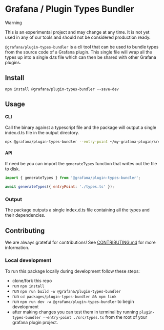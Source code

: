# Grafana / Plugin Types Bundler

> [!WARNING]
> This is an experimental project and may change at any time. It is not yet used in any of our tools and should not be considered production ready.

`@grafana/plugin-types-bundler` is a cli tool that can be used to bundle types from the source code of a Grafana plugin. This single file will wrap all the types up into a single d.ts file which can then be shared with other Grafana plugins.

## Install

```
npm install @grafana/plugin-types-bundler --save-dev
```

## Usage

#### CLI

Call the binary against a typescript file and the package will output a single index.d.ts file in the output directory.

```bash
npx @grafana/plugin-types-bundler --entry-point ~/my-grafana-plugin/src/types/index.ts
```

#### API

If need be you can import the `generateTypes` function that writes out the file to disk.

```js
import { generateTypes } from '@grafana/plugin-types-bundler';

await generateTypes({ entryPoint: './types.ts' });
```

### Output

The package outputs a single index.d.ts file containing all the types and their dependencies.

## Contributing

We are always grateful for contributions! See [CONTRIBUTING.md](../../CONTRIBUTING.md) for more information.

### Local development

To run this package locally during development follow these steps:

- clone/fork this repo
- run `npm install`
- run `npm run build -w @grafana/plugin-types-bundler`
- run `cd packages/plugin-types-bundler && npm link`
- run `npm run dev -w @grafana/plugin-types-bundler` to begin development
- after making changes you can test them in terminal by running `plugin-types-bundler --entry-point ./src/types.ts` from the root of your grafana plugin project.
